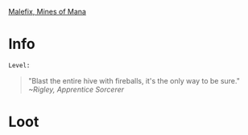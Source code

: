 <!-- TITLE: A Large Mana Crawler -->

[Malefix, Mines of Mana](malefix)

# Info

```perl
Level: 
```
> "Blast the entire hive with fireballs, it's the only way to be sure."
> *~Rigley, Apprentice Sorcerer*


# Loot